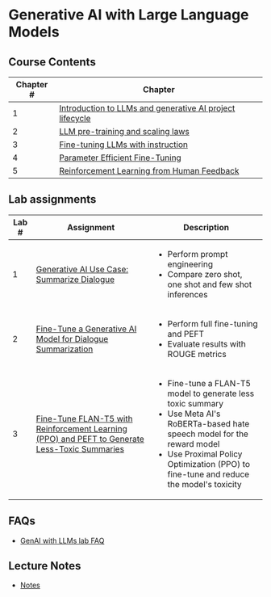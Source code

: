 # Generative AI with Large Language Models

## Course Contents

Chapter # |Chapter|
----------|-------|
1 |[Introduction to LLMs and generative AI project lifecycle](./notes/Chapter_1.md)|
2 | [LLM pre-training and scaling laws](./notes/Chapter_2.md)|
3 | [Fine-tuning LLMs with instruction](./notes/Chapter_3.md)|
4 | [Parameter Efficient Fine-Tuning](./notes/Chapter_4.md)|
5 | [Reinforcement Learning from Human Feedback](./notes/Chapter_5.md)|

## Lab assignments

Lab #|Assignment|Description|
-----|----------|-----------|
1    |[Generative AI Use Case: Summarize Dialogue](./notes/Chapter_1.md#lab-1---generative-ai-use-case-summarize-dialogue)|<ul><li>Perform prompt engineering</li><li>Compare zero shot, one shot and few shot inferences</ul>|
2    |[Fine-Tune a Generative AI Model for Dialogue Summarization](./notes/Chapter_4.md#lab-2---fine-tune-a-generative-ai-model-for-dialogue-summarization)|<ul><li>Perform full fine-tuning and PEFT</li><li>Evaluate results with ROUGE metrics</li></ul>|
3    |[Fine-Tune FLAN-T5 with Reinforcement Learning (PPO) and PEFT to Generate Less-Toxic Summaries](./notes/Chapter_5.md#lab-3---fine-tune-flan-t5-with-reinforcement-learning-to-generate-more-positive-summaries)|<ul><li>Fine-tune a FLAN-T5 model to generate less toxic summary</li><li>Use Meta AI's RoBERTa-based hate speech model for the reward model</li><li>Use Proximal Policy Optimization (PPO) to fine-tune and reduce the model's toxicity</li></ul>|

## FAQs

- [GenAI with LLMs lab FAQ](https://community.deeplearning.ai/t/genai-with-llms-lab-faq/374869)

## Lecture Notes

- [Notes](https://community.deeplearning.ai/t/genai-with-llms-lecture-notes/361913)

